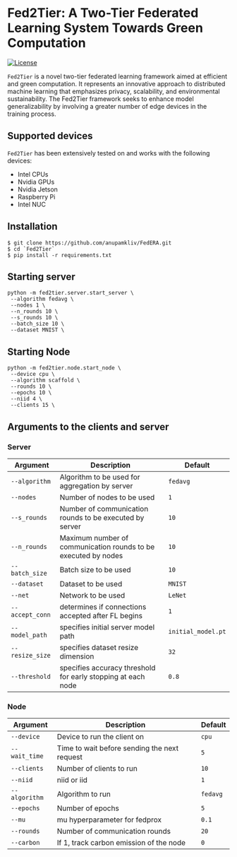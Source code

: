 # Fed2Tier: A Two-Tier Federated Learning System Towards Green Computation
[![License](https://img.shields.io/badge/License-Apache_2.0-blue.svg)](https://opensource.org/licenses/Apache-2.0)

`Fed2Tier` is a novel two-tier federated learning framework aimed at efficient and green computation. It represents an innovative approach to distributed machine learning that emphasizes privacy, scalability, and environmental sustainability. The Fed2Tier framework seeks to enhance model generalizability by involving a greater number of edge devices in the training process.

## Supported devices
`Fed2Tier` has been extensively tested on and works with the following devices:

* Intel CPUs
* Nvidia GPUs
* Nvidia Jetson
* Raspberry Pi
* Intel NUC

## Installation

```
$ git clone https://github.com/anupamkliv/FedERA.git
$ cd `Fed2Tier`
$ pip install -r requirements.txt
```
## Starting server

```
python -m fed2tier.server.start_server \
 --algorithm fedavg \
 --nodes 1 \
 --n_rounds 10 \
 --s_rounds 10 \
 --batch_size 10 \
 --dataset MNIST \
```

## Starting Node

```
python -m fed2tier.node.start_node \
 --device cpu \
 --algorithm scaffold \
 --rounds 10 \
 --epochs 10 \
 --niid 4 \
 --clients 15 \
```

## Arguments to the clients and server

### Server

| Argument | Description | Default |
| --- | --- | --- |
| `--algorithm` | Algorithm to be used for aggregation by server | `fedavg` |
| `--nodes` | Number of nodes to be used | `1` |
| `--s_rounds` | Number of communication rounds to be executed by server | `10` |
| `--n_rounds` | Maximum number of communication rounds to be executed by nodes | `10` |
| `--batch_size` | Batch size to be used | `10` |
| `--dataset` | Dataset to be used | `MNIST` |
| `--net` | Network to be used | `LeNet` |
| `--accept_conn`| determines if connections accepted after FL begins          | `1`       |
| `--model_path` | specifies initial server model path                         | `initial_model.pt` |
| `--resize_size`| specifies dataset resize dimension                          | `32`      |
| `--threshold`  | specifies accuracy threshold for early stopping at each node| `0.8`     |

### Node

| Argument      | Description                                             | Default            |
|---------------|---------------------------------------------------------|--------------------|
| `--device`    | Device to run the client on                              | `cpu`              |
| `--wait_time` | Time to wait before sending the next request             | `5`                |
| `--clients`   | Number of clients to run                                 | `10`               |
| `--niid`      | niid or iid                                              | `1`                |
| `--algorithm` | Algorithm to run                                         | `fedavg`           |
| `--epochs`    | Number of epochs                                         | `5`                |
| `--mu`        | mu hyperparameter for fedprox                            | `0.1`              |
| `--rounds`    | Number of communication rounds                           | `20`               |
| `--carbon`    | If 1, track carbon emission of the node                   | `0`                |

